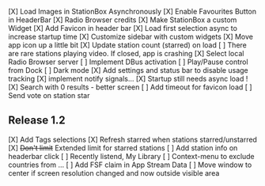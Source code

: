 [X] Load Images in StationBox Asynchronously
[X] Enable Favourites Button in HeaderBar
[X] Radio Browser credits
[X] Make StationBox a custom Widget
[X] Add Favicon in header bar
[X] Load first selection async to increase startup time
[X] Customize sidebar with custom widgets
[X] Move app icon up a little bit
[X] Update station count (starred) on load
[ ] There are rare stations playing video. If closed, app is crashing
[X] Select local Radio Browser server 
[ ] Implement DBus activation
[ ] Play/Pause control from Dock
[ ] Dark mode
[X] Add settings and status bar to disable usage tracking
[X] implement notify signals…
[X] Startup still needs async load !
[X] Search with 0 results - better screen
[ ] Add timeout for favicon load
[ ] Send vote on station star

## Release 1.2

[X] Add Tags selections
[X] Refresh starred when stations starred/unstarred
[X] ~~Don't limit~~ Extended limit for starred stations
[ ] Add station info on headerbar click
[ ] Recently listend, My Library
[ ] Context-menu to exclude countries from …
[ ] Add FSF claim in App Stream Data
[ ] Move window to center if screen resolution changed and now outside visible area